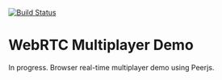 [![Build Status](https://travis-ci.org/zuker/webrtc_multiplayer_demo.svg?branch=master)](https://travis-ci.org/zuker/webrtc_multiplayer_demo)

WebRTC Multiplayer Demo
======

In progress.
Browser real-time multiplayer demo using Peerjs.
